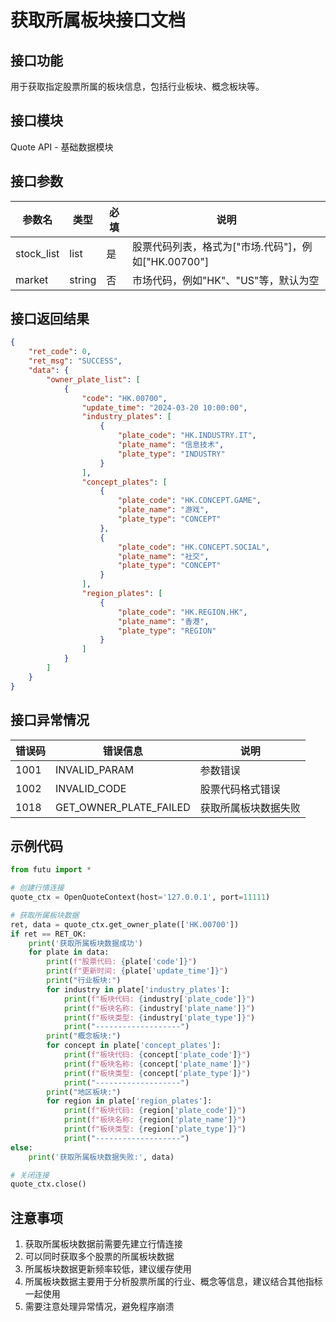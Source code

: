 # 获取所属板块接口文档

## 接口功能
用于获取指定股票所属的板块信息，包括行业板块、概念板块等。

## 接口模块
Quote API - 基础数据模块

## 接口参数
| 参数名 | 类型 | 必填 | 说明 |
|--------|------|------|------|
| stock_list | list | 是 | 股票代码列表，格式为["市场.代码"]，例如["HK.00700"] |
| market | string | 否 | 市场代码，例如"HK"、"US"等，默认为空 |

## 接口返回结果
```json
{
    "ret_code": 0,
    "ret_msg": "SUCCESS",
    "data": {
        "owner_plate_list": [
            {
                "code": "HK.00700",
                "update_time": "2024-03-20 10:00:00",
                "industry_plates": [
                    {
                        "plate_code": "HK.INDUSTRY.IT",
                        "plate_name": "信息技术",
                        "plate_type": "INDUSTRY"
                    }
                ],
                "concept_plates": [
                    {
                        "plate_code": "HK.CONCEPT.GAME",
                        "plate_name": "游戏",
                        "plate_type": "CONCEPT"
                    },
                    {
                        "plate_code": "HK.CONCEPT.SOCIAL",
                        "plate_name": "社交",
                        "plate_type": "CONCEPT"
                    }
                ],
                "region_plates": [
                    {
                        "plate_code": "HK.REGION.HK",
                        "plate_name": "香港",
                        "plate_type": "REGION"
                    }
                ]
            }
        ]
    }
}
```

## 接口异常情况
| 错误码 | 错误信息 | 说明 |
|--------|----------|------|
| 1001 | INVALID_PARAM | 参数错误 |
| 1002 | INVALID_CODE | 股票代码格式错误 |
| 1018 | GET_OWNER_PLATE_FAILED | 获取所属板块数据失败 |

## 示例代码
```python
from futu import *

# 创建行情连接
quote_ctx = OpenQuoteContext(host='127.0.0.1', port=11111)

# 获取所属板块数据
ret, data = quote_ctx.get_owner_plate(['HK.00700'])
if ret == RET_OK:
    print('获取所属板块数据成功')
    for plate in data:
        print(f"股票代码: {plate['code']}")
        print(f"更新时间: {plate['update_time']}")
        print("行业板块:")
        for industry in plate['industry_plates']:
            print(f"板块代码: {industry['plate_code']}")
            print(f"板块名称: {industry['plate_name']}")
            print(f"板块类型: {industry['plate_type']}")
            print("-------------------")
        print("概念板块:")
        for concept in plate['concept_plates']:
            print(f"板块代码: {concept['plate_code']}")
            print(f"板块名称: {concept['plate_name']}")
            print(f"板块类型: {concept['plate_type']}")
            print("-------------------")
        print("地区板块:")
        for region in plate['region_plates']:
            print(f"板块代码: {region['plate_code']}")
            print(f"板块名称: {region['plate_name']}")
            print(f"板块类型: {region['plate_type']}")
            print("-------------------")
else:
    print('获取所属板块数据失败:', data)

# 关闭连接
quote_ctx.close()
```

## 注意事项
1. 获取所属板块数据前需要先建立行情连接
2. 可以同时获取多个股票的所属板块数据
3. 所属板块数据更新频率较低，建议缓存使用
4. 所属板块数据主要用于分析股票所属的行业、概念等信息，建议结合其他指标一起使用
5. 需要注意处理异常情况，避免程序崩溃 